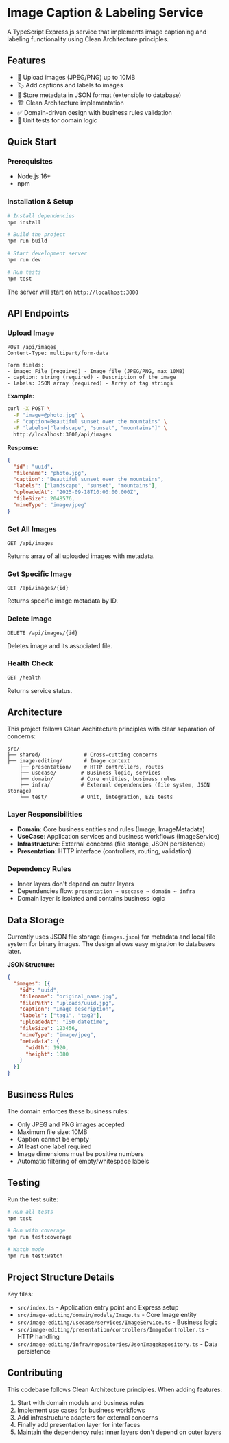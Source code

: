 # Image Caption & Labeling Service

A TypeScript Express.js service that implements image captioning and labeling functionality using Clean Architecture principles.

## Features

- 📸 Upload images (JPEG/PNG) up to 10MB
- 🏷️ Add captions and labels to images
- 💾 Store metadata in JSON format (extensible to database)
- 🏗️ Clean Architecture implementation
- ✅ Domain-driven design with business rules validation
- 🧪 Unit tests for domain logic

## Quick Start

### Prerequisites

- Node.js 16+ 
- npm

### Installation & Setup

```bash
# Install dependencies
npm install

# Build the project
npm run build

# Start development server
npm run dev

# Run tests
npm test
```

The server will start on `http://localhost:3000`

## API Endpoints

### Upload Image

```http
POST /api/images
Content-Type: multipart/form-data

Form fields:
- image: File (required) - Image file (JPEG/PNG, max 10MB)  
- caption: string (required) - Description of the image
- labels: JSON array (required) - Array of tag strings
```

**Example:**

```bash
curl -X POST \
  -F "image=@photo.jpg" \
  -F "caption=Beautiful sunset over the mountains" \
  -F 'labels=["landscape", "sunset", "mountains"]' \
  http://localhost:3000/api/images
```

**Response:**

```json
{
  "id": "uuid",
  "filename": "photo.jpg", 
  "caption": "Beautiful sunset over the mountains",
  "labels": ["landscape", "sunset", "mountains"],
  "uploadedAt": "2025-09-18T10:00:00.000Z",
  "fileSize": 2048576,
  "mimeType": "image/jpeg"
}
```

### Get All Images

```http
GET /api/images
```

Returns array of all uploaded images with metadata.

### Get Specific Image

```http
GET /api/images/{id}
```

Returns specific image metadata by ID.

### Delete Image

```http
DELETE /api/images/{id}
```

Deletes image and its associated file.

### Health Check

```http
GET /health
```

Returns service status.

## Architecture

This project follows Clean Architecture principles with clear separation of concerns:

```
src/
├── shared/              # Cross-cutting concerns
├── image-editing/       # Image context
    ├── presentation/    # HTTP controllers, routes 
    ├── usecase/        # Business logic, services
    ├── domain/         # Core entities, business rules
    ├── infra/          # External dependencies (file system, JSON storage)
    └── test/           # Unit, integration, E2E tests
```

### Layer Responsibilities

- **Domain**: Core business entities and rules (Image, ImageMetadata)
- **UseCase**: Application services and business workflows (ImageService)
- **Infrastructure**: External concerns (file storage, JSON persistence)  
- **Presentation**: HTTP interface (controllers, routing, validation)

### Dependency Rules

- Inner layers don't depend on outer layers
- Dependencies flow: `presentation → usecase → domain ← infra`
- Domain layer is isolated and contains business logic

## Data Storage

Currently uses JSON file storage (`images.json`) for metadata and local file system for binary images. The design allows easy migration to databases later.

**JSON Structure:**

```json
{
  "images": [{
    "id": "uuid",
    "filename": "original_name.jpg",
    "filePath": "uploads/uuid.jpg", 
    "caption": "Image description",
    "labels": ["tag1", "tag2"],
    "uploadedAt": "ISO datetime",
    "fileSize": 123456,
    "mimeType": "image/jpeg",
    "metadata": {
      "width": 1920,
      "height": 1080
    }
  }]
}
```

## Business Rules

The domain enforces these business rules:

- Only JPEG and PNG images accepted
- Maximum file size: 10MB  
- Caption cannot be empty
- At least one label required
- Image dimensions must be positive numbers
- Automatic filtering of empty/whitespace labels

## Testing

Run the test suite:

```bash
# Run all tests
npm test

# Run with coverage
npm run test:coverage

# Watch mode
npm run test:watch
```

## Project Structure Details

Key files:

- `src/index.ts` - Application entry point and Express setup
- `src/image-editing/domain/models/Image.ts` - Core Image entity
- `src/image-editing/usecase/services/ImageService.ts` - Business logic
- `src/image-editing/presentation/controllers/ImageController.ts` - HTTP handling
- `src/image-editing/infra/repositories/JsonImageRepository.ts` - Data persistence

## Contributing

This codebase follows Clean Architecture principles. When adding features:

1. Start with domain models and business rules
2. Implement use cases for business workflows  
3. Add infrastructure adapters for external concerns
4. Finally add presentation layer for interfaces
5. Maintain the dependency rule: inner layers don't depend on outer layers